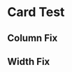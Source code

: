 # Card Test
## Column Fix
<ColumnSection columns={3}>
  <Card
    title='test'
    to="/"
    text='123sdfasdfdsafasdfasfsdafasdff'/>
  <Card
    title="test2"
    to="/"
  />
  <Card
    title="test3"
    to="/"
  />
  <Card
    title="test4"
    to="/"
  />
</ColumnSection>

## Width Fix
<WidthSection width='200px'>
  <Card
    title='test'
    to="/"
    text='123sdfasdfdsafasdfasfsdafasdff'/>
  <Card
    title="test2"
    to="/"
  />
  <Card
    title="test3"
    to="/"
  />
  <Card
    title="test4"
    to="/"
  />
</WidthSection>